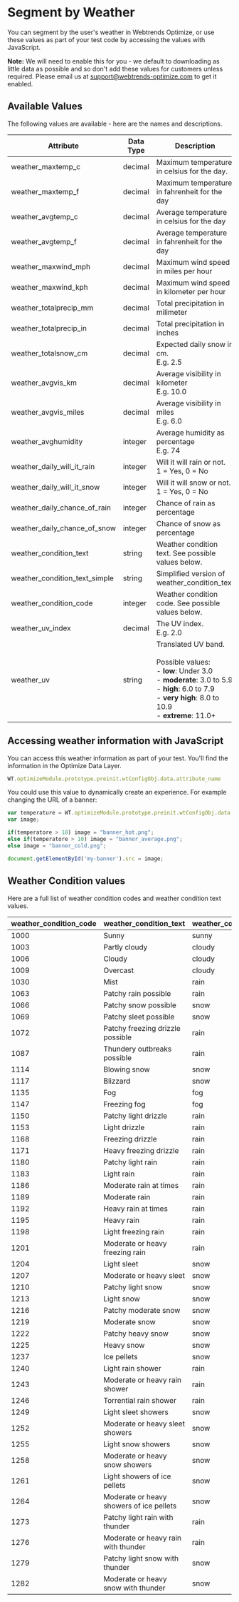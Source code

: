 # Segment by Weather

You can segment by the user's weather in Webtrends Optimize, or use these values as part of your test code by accessing the values with JavaScript.

**Note:** We will need to enable this for you - we default to downloading as little data as possible and so don't add these values for customers unless required. Please email us at support@webtrends-optimize.com to get it enabled.

## Available Values

The following values are available - here are the names and descriptions.

| Attribute               | Data Type | Description |
| ----------------------- | --------- | ----------- |
| weather_maxtemp_c | decimal | Maximum temperature in celsius for the day.
| weather_maxtemp_f | decimal | Maximum temperature in fahrenheit for the day         
| weather_avgtemp_c | decimal | Average temperature in celsius for the day
| weather_avgtemp_f | decimal | Average temperature in fahrenheit for the day
| weather_maxwind_mph | decimal | Maximum wind speed in miles per hour
| weather_maxwind_kph | decimal | Maximum wind speed in kilometer per hour
| weather_totalprecip_mm | decimal | Total precipitation in milimeter
| weather_totalprecip_in | decimal | Total precipitation in inches
| weather_totalsnow_cm | decimal | Expected daily snow in cm.<br>E.g. 2.5
| weather_avgvis_km | decimal | Average visibility in kilometer<br>E.g. 10.0
| weather_avgvis_miles | decimal | Average visibility in miles<br>E.g. 6.0
| weather_avghumidity | integer | Average humidity as percentage<br>E.g. 74
| weather_daily_will_it_rain | integer | Will it will rain or not.<br>1 = Yes, 0 = No
| weather_daily_will_it_snow | integer | Will it will snow or not.<br>1 = Yes, 0 = No
| weather_daily_chance_of_rain | integer | Chance of rain as percentage
| weather_daily_chance_of_snow | integer | Chance of snow as percentage
| weather_condition_text | string | Weather condition text. See possible values below.
| weather_condition_text_simple | string | Simplified version of weather_condition_text
| weather_condition_code | integer | Weather condition code. See possible values below.
| weather_uv_index | decimal | The UV index.<br>E.g. 2.0
| weather_uv | string | Translated UV band.<br><br>Possible values:<br>- **low**: Under 3.0<br>- **moderate**: 3.0 to 5.9<br>- **high**: 6.0 to 7.9<br>- **very high**: 8.0 to 10.9<br>- **extreme**: 11.0+

## Accessing weather information with JavaScript

You can access this weather information as part of your test. You'll find the information in the Optimize Data Layer. 

``` javascript
WT.optimizeModule.prototype.preinit.wtConfigObj.data.attribute_name
```

You could use this value to dynamically create an experience. For example changing the URL of a banner:

``` javascript
var temperature = WT.optimizeModule.prototype.preinit.wtConfigObj.data.weather_maxtemp_c;
var image;

if(temperatore > 18) image = "banner_hot.png";
else if(temperatore > 10) image = "banner_average.png";
else image = "banner_cold.png";

document.getElementById('my-banner').src = image;
```


## Weather Condition values

Here are a full list of weather condition codes and weather condition text values.

| weather_condition_code | weather_condition_text | weather_condition_text_simple
| ---------------------- | ---------------------- | -----------------------------
| 1000 | Sunny | sunny
| 1003 | Partly cloudy | cloudy
| 1006 | Cloudy | cloudy
| 1009 | Overcast | cloudy
| 1030 | Mist | rain
| 1063 | Patchy rain possible | rain
| 1066 | Patchy snow possible | snow
| 1069 | Patchy sleet possible | snow
| 1072 | Patchy freezing drizzle possible | rain
| 1087 | Thundery outbreaks possible | rain
| 1114 | Blowing snow | snow
| 1117 | Blizzard | snow
| 1135 | Fog | fog
| 1147 | Freezing fog | fog
| 1150 | Patchy light drizzle | rain
| 1153 | Light drizzle | rain
| 1168 | Freezing drizzle | rain
| 1171 | Heavy freezing drizzle | rain
| 1180 | Patchy light rain | rain
| 1183 | Light rain | rain
| 1186 | Moderate rain at times | rain
| 1189 | Moderate rain | rain
| 1192 | Heavy rain at times | rain
| 1195 | Heavy rain | rain
| 1198 | Light freezing rain | rain
| 1201 | Moderate or heavy freezing rain | rain
| 1204 | Light sleet | snow
| 1207 | Moderate or heavy sleet | snow
| 1210 | Patchy light snow | snow
| 1213 | Light snow | snow
| 1216 | Patchy moderate snow | snow
| 1219 | Moderate snow | snow
| 1222 | Patchy heavy snow | snow
| 1225 | Heavy snow | snow
| 1237 | Ice pellets | snow
| 1240 | Light rain shower | rain
| 1243 | Moderate or heavy rain shower | rain
| 1246 | Torrential rain shower | rain
| 1249 | Light sleet showers | snow
| 1252 | Moderate or heavy sleet showers | snow
| 1255 | Light snow showers | snow
| 1258 | Moderate or heavy snow showers | snow
| 1261 | Light showers of ice pellets | snow
| 1264 | Moderate or heavy showers of ice pellets | snow
| 1273 | Patchy light rain with thunder | rain
| 1276 | Moderate or heavy rain with thunder | rain
| 1279 | Patchy light snow with thunder | snow
| 1282 | Moderate or heavy snow with thunder | snow
